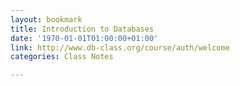 ```yaml
---
layout: bookmark
title: Introduction to Databases
date: '1970-01-01T01:00:00+01:00'
link: http://www.db-class.org/course/auth/welcome
categories: Class Notes

---
```

